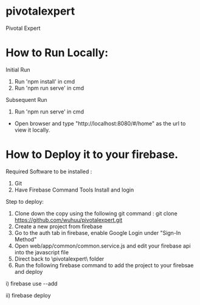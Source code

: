 # pivotalexpert
Pivotal Expert 

# How to Run Locally:
Initial Run

1. Run 'npm install' in cmd
2. Run 'npm run serve' in cmd

Subsequent Run

1. Run 'npm run serve' in cmd
- Open browser and type "http://localhost:8080/#/home" as the url to view it locally.

# How to Deploy it to your firebase. 
Required Software to be installed :

1. Git
2. Have Firebase Command Tools Install and login

Step to deploy:

1. Clone down the copy using the following git command : git clone https://github.com/wuhuu/pivotalexpert.git
2. Create a new project from firebase
3. Go to the auth tab in firebase, enable Google Login under "Sign-In Method"
4. Open web/app/common/common.service.js and edit your firebase api into the javascript file
5. Direct back to \pivotalexpert\ folder
6. Run the following firebase command to add the project to your firebsae and  deploy

 i) firebase use --add
 
 ii) firebase deploy 
